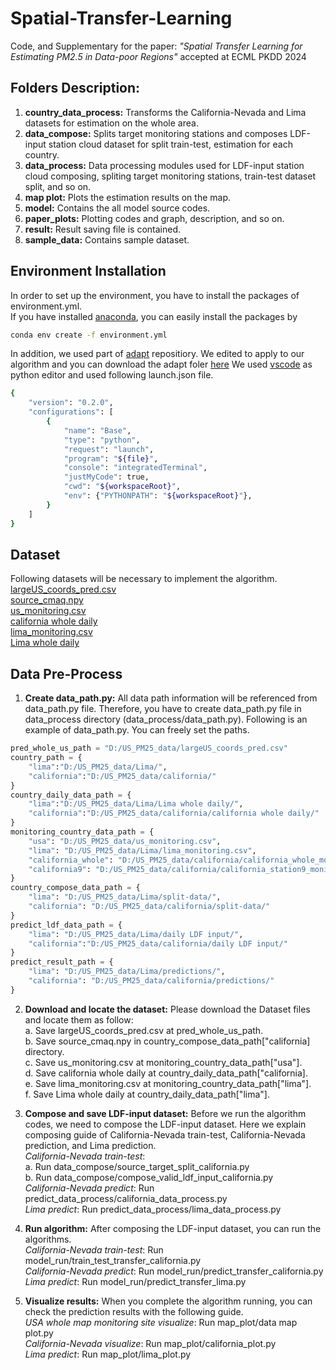 # Spatial-Transfer-Learning
Code, and Supplementary for the paper: _"Spatial Transfer Learning for Estimating PM2.5 in Data-poor Regions"_ accepted at ECML PKDD 2024

## Folders Description:
1. **country_data_process:** Transforms the California-Nevada and Lima datasets for estimation on the whole area.
2. **data_compose:** Splits target monitoring stations and composes LDF-input station cloud dataset for split train-test, estimation for each country.
3. **data_process:** Data processing modules used for LDF-input station cloud composing, spliting target monitoring stations, train-test dataset split, and so on. 
4. **map plot:** Plots the estimation results on the map.
5. **model:** Contains the all model source codes.
6. **paper_plots:** Plotting codes and graph, description, and so on.
7. **result:** Result saving file is contained.
8. **sample_data:** Contains sample dataset.

## Environment Installation
In order to set up the environment, you have to install the packages of environment.yml. <br/>
If you have installed [anaconda](https://docs.anaconda.com/anaconda/install/), you can easily install the packages by 
```bash
conda env create -f environment.yml
```
In addition, we used part of [adapt](https://github.com/adapt-python/adapt) repositiory. We edited to apply to our algorithm and you can download the adapt foler [here](https://drive.google.com/file/d/1XT34iUAA6XZi49lVLAJHMlWdTT6E5rlB/view?usp=sharing)
We used [vscode](https://code.visualstudio.com/) as python editor and used following launch.json file.
```bash
{
    "version": "0.2.0",
    "configurations": [
        {
            "name": "Base",
            "type": "python",
            "request": "launch",
            "program": "${file}",
            "console": "integratedTerminal",
            "justMyCode": true,
            "cwd": "${workspaceRoot}",
            "env": {"PYTHONPATH": "${workspaceRoot}"},
        }
    ]
}
```
## Dataset
Following datasets will be necessary to implement the algorithm. <br/>
[largeUS_coords_pred.csv](https://drive.google.com/file/d/132FhxRaI3H_mZkZtPBxSKD4aFpFzdGGR/view?usp=sharing) <br/>
[source_cmaq.npy](https://drive.google.com/file/d/1wfJNV_rTtNlBENgCQpsdlZr6Xd1jFDky/view?usp=sharing) <br/>
[us_monitoring.csv](https://drive.google.com/file/d/1G_nd7PGVF51kL-PtJVYlrIQ1UBmhd0Vd/view?usp=drive_link) <br/>
[california whole daily](https://drive.google.com/file/d/1_2BYE8ARP3dN0GtQlSz7CtvDtKKNPB-w/view?usp=sharing) <br/>
[lima_monitoring.csv](https://drive.google.com/file/d/1m3vo-fdFPsI0nUxhewav0z3U-vlr4ENR/view?usp=sharing) <br/>
[Lima whole daily](https://drive.google.com/file/d/1lcxONNVTJFrL6tLatMSRkrjBq0CIR7WN/view?usp=sharing) <br/>

## Data Pre-Process
1. **Create data_path.py:** All data path information will be referenced from data_path.py file. Therefore, you have to create data_path.py file in data_process directory (data_process/data_path.py). Following is an example of data_path.py. You can freely set the paths.
```python
pred_whole_us_path = "D:/US_PM25_data/largeUS_coords_pred.csv"
country_path = {
    "lima":"D:/US_PM25_data/Lima/",
    "california":"D:/US_PM25_data/california/"
}
country_daily_data_path = {
    "lima":"D:/US_PM25_data/Lima/Lima whole daily/",
    "california":"D:/US_PM25_data/california/california whole daily/"
}
monitoring_country_data_path = {
    "usa": "D:/US_PM25_data/us_monitoring.csv",
    "lima": "D:/US_PM25_data/Lima/lima_monitoring.csv",
    "california_whole": "D:/US_PM25_data/california/california_whole_monitoring.csv",
    "california9": "D:/US_PM25_data/california/california_station9_monitoring.csv"
}
country_compose_data_path = {
    "lima": "D:/US_PM25_data/Lima/split-data/",
    "california": "D:/US_PM25_data/california/split-data/"
}
predict_ldf_data_path = {
    "lima": "D:/US_PM25_data/Lima/daily LDF input/",
    "california":"D:/US_PM25_data/california/daily LDF input/"
}
predict_result_path = {
    "lima": "D:/US_PM25_data/Lima/predictions/",
    "california": "D:/US_PM25_data/california/predictions/"
}
```

2. **Download and locate the dataset:** Please download the Dataset files and locate them as follow: <br/>
    a. Save largeUS_coords_pred.csv at pred_whole_us_path. <br/>
    b. Save source_cmaq.npy in country_compose_data_path["california] directory. <br/>
    c. Save us_monitoring.csv at monitoring_country_data_path["usa"]. <br/>
    d. Save california whole daily at country_daily_data_path["california]. <br/>
    e. Save lima_monitoring.csv at monitoring_country_data_path["lima"]. <br/>
    f. Save Lima whole daily at country_daily_data_path["lima"]. <br/>

3. **Compose and save LDF-input dataset:** Before we run the algorithm codes, we need to compose the LDF-input dataset. Here we explain composing guide of California-Nevada train-test, California-Nevada prediction, and Lima prediction. <br/>
    *California-Nevada train-test*: <br/>
        a. Run data_compose/source_target_split_california.py <br/>
        b. Run data_compose/compose_valid_ldf_input_california.py <br/>
    *California-Nevada predict*: Run predict_data_process/california_data_process.py <br/>
    *Lima predict*: Run predict_data_process/lima_data_process.py <br/>

4. **Run algorithm:** After composing the LDF-input dataset, you can run the algorithms. <br/>
    *California-Nevada train-test*: Run model_run/train_test_transfer_california.py <br/>
    *California-Nevada predict*: Run model_run/predict_transfer_california.py <br/>
    *Lima predict*: Run model_run/predict_transfer_lima.py <br/>

5. **Visualize results:** When you complete the algorithm running, you can check the prediction results with the following guide. <br/>
    *USA whole map monitoring site visualize*: Run map_plot/data map plot.py <br/>
    *California-Nevada visualize*: Run map_plot/california_plot.py <br/>
    *Lima predict*: Run map_plot/lima_plot.py <br/>

